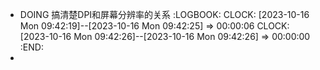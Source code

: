 - DOING 搞清楚DPI和屏幕分辨率的关系
  :LOGBOOK:
  CLOCK: [2023-10-16 Mon 09:42:19]--[2023-10-16 Mon 09:42:25] =>  00:00:06
  CLOCK: [2023-10-16 Mon 09:42:26]--[2023-10-16 Mon 09:42:26] =>  00:00:00
  :END:
-